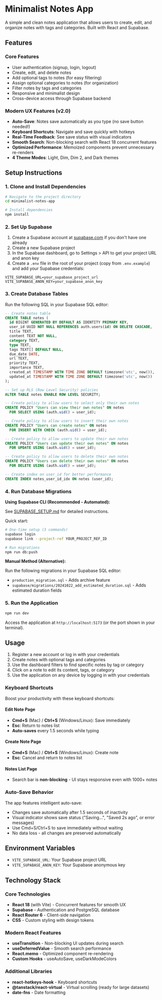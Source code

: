 # Minimalist Notes App

A simple and clean notes application that allows users to create, edit, and organize notes with tags and categories. Built with React and Supabase.

## Features

### Core Features
- User authentication (signup, login, logout)
- Create, edit, and delete notes
- Add optional tags to notes (for easy filtering)
- Assign optional categories to notes (for organization)
- Filter notes by tags and categories
- Responsive and minimalist design
- Cross-device access through Supabase backend

### Modern UX Features (v2.0)
- **Auto-Save**: Notes save automatically as you type (no save button needed!)
- **Keyboard Shortcuts**: Navigate and save quickly with hotkeys
- **Real-Time Feedback**: See save status with visual indicators
- **Smooth Search**: Non-blocking search with React 18 concurrent features
- **Optimized Performance**: Memoized components prevent unnecessary re-renders
- **4 Theme Modes**: Light, Dim, Dim 2, and Dark themes

## Setup Instructions

### 1. Clone and Install Dependencies

```bash
# Navigate to the project directory
cd minimalist-notes-app

# Install dependencies
npm install
```

### 2. Set Up Supabase

1. Create a Supabase account at [supabase.com](https://supabase.com) if you don't have one already
2. Create a new Supabase project
3. In the Supabase dashboard, go to Settings > API to get your project URL and anon key
4. Create a `.env` file in the root of your project (copy from `.env.example`) and add your Supabase credentials:

```
VITE_SUPABASE_URL=your_supabase_project_url
VITE_SUPABASE_ANON_KEY=your_supabase_anon_key
```

### 3. Create Database Tables

Run the following SQL in your Supabase SQL editor:

```sql
-- Create notes table
CREATE TABLE notes (
  id BIGINT GENERATED BY DEFAULT AS IDENTITY PRIMARY KEY,
  user_id UUID NOT NULL REFERENCES auth.users(id) ON DELETE CASCADE,
  title TEXT, 
  content TEXT NOT NULL,
  category TEXT,
  type TEXT,
  tags TEXT[] DEFAULT NULL,
  due_date DATE,
  url TEXT,
  priority TEXT,
  importance TEXT,
  created_at TIMESTAMP WITH TIME ZONE DEFAULT timezone('utc', now()),
  updated_at TIMESTAMP WITH TIME ZONE DEFAULT timezone('utc', now())
);

-- Set up RLS (Row Level Security) policies
ALTER TABLE notes ENABLE ROW LEVEL SECURITY;

-- Create policy to allow users to select only their own notes
CREATE POLICY "Users can view their own notes" ON notes 
  FOR SELECT USING (auth.uid() = user_id);

-- Create policy to allow users to insert their own notes
CREATE POLICY "Users can create notes" ON notes 
  FOR INSERT WITH CHECK (auth.uid() = user_id);

-- Create policy to allow users to update their own notes
CREATE POLICY "Users can update their own notes" ON notes 
  FOR UPDATE USING (auth.uid() = user_id);

-- Create policy to allow users to delete their own notes
CREATE POLICY "Users can delete their own notes" ON notes 
  FOR DELETE USING (auth.uid() = user_id);

-- Create index on user_id for better performance
CREATE INDEX notes_user_id_idx ON notes (user_id);
```

### 4. Run Database Migrations

**Using Supabase CLI (Recommended - Automated):**

See [SUPABASE_SETUP.md](./SUPABASE_SETUP.md) for detailed instructions.

Quick start:
```bash
# One-time setup (3 commands)
supabase login
supabase link --project-ref YOUR_PROJECT_REF_ID

# Run migrations
npm run db:push
```

**Manual Method (Alternative):**

Run the following migrations in your Supabase SQL editor:
- `production_migration.sql` - Adds archive feature
- `supabase/migrations/20241022_add_estimated_duration.sql` - Adds estimated duration fields

### 5. Run the Application

```bash
npm run dev
```

Access the application at `http://localhost:5173` (or the port shown in your terminal).

## Usage

1. Register a new account or log in with your credentials
2. Create notes with optional tags and categories
3. Use the dashboard filters to find specific notes by tag or category
4. Click on a note to edit its content, tags, or category
5. Use the application on any device by logging in with your credentials

### Keyboard Shortcuts

Boost your productivity with these keyboard shortcuts:

#### Edit Note Page
- **Cmd+S** (Mac) / **Ctrl+S** (Windows/Linux): Save immediately
- **Esc**: Return to notes list
- **Auto-saves** every 1.5 seconds while typing

#### Create Note Page
- **Cmd+S** (Mac) / **Ctrl+S** (Windows/Linux): Create note
- **Esc**: Cancel and return to notes list

#### Notes List Page
- Search bar is **non-blocking** - UI stays responsive even with 1000+ notes

### Auto-Save Behavior

The app features intelligent auto-save:
- Changes save automatically after 1.5 seconds of inactivity
- Visual indicator shows save status ("Saving...", "Saved 2s ago", or error messages)
- Use Cmd+S/Ctrl+S to save immediately without waiting
- No data loss - all changes are preserved automatically

## Environment Variables

- `VITE_SUPABASE_URL`: Your Supabase project URL
- `VITE_SUPABASE_ANON_KEY`: Your Supabase anonymous key

## Technology Stack

### Core Technologies
- **React 18** (with Vite) - Concurrent features for smooth UX
- **Supabase** - Authentication and PostgreSQL database
- **React Router 6** - Client-side navigation
- **CSS** - Custom styling with design tokens

### Modern React Features
- **useTransition** - Non-blocking UI updates during search
- **useDeferredValue** - Smooth search performance
- **React.memo** - Optimized component re-rendering
- **Custom Hooks** - useAutoSave, useDarkModeColors

### Additional Libraries
- **react-hotkeys-hook** - Keyboard shortcuts
- **@tanstack/react-virtual** - Virtual scrolling (ready for large datasets)
- **date-fns** - Date formatting
